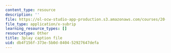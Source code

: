 ```yaml
---
content_type: resource
description: ''
file: https://ol-ocw-studio-app-production.s3.amazonaws.com/courses/20-219-becoming-the-next-bill-nye-writing-and-hosting-the-educational-show-january-iap-2015/db4f156f373e5b0d840452927647defa_rCG6r6gotZQ.vtt
file_type: application/x-subrip
learning_resource_types: []
resourcetype: Other
title: 3play caption file
uid: db4f156f-373e-5b0d-8404-52927647defa
---
```

